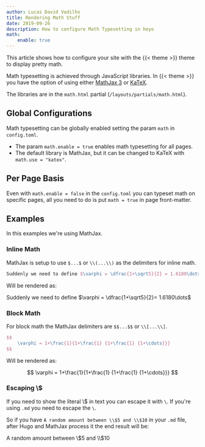 ```yaml
---
author: Lucas David Vadilho
title: Rendering Math Stuff
date: 2019-09-26
description: How to configure Math Typesetting in heyo
math:
    enable: true
---
```


This article shows how to configure your site with the {{< theme >}} theme to display pretty math.
<!--more-->

Math typesetting is achieved through JavaScript libraries. In {{< theme >}} you have the option of using either [MathJax 3](https://www.mathjax.org/) or [KaTeX](https://katex.org/).

The libraries are in the `math.html` partial (`/layouts/partials/math.html`).

## Global Configurations

Math typesetting can be globally enabled setting the param `math` in `config.toml`.

- The param `math.enable = true` enables math typesetting for all pages.
- The default library is MathJax, but it can be changed to KaTeX with `math.use = "katex"`. 

## Per Page Basis

Even with `math.enable = false` in the `config.toml` you can typeset math on specific pages, all you need to do is put `math = true` in page front-matter.

## Examples

In this examples we're using MathJax.

### Inline Math

MathJax is setup to use `$...$` or `\\(...\\)` as the delimiters for inline math.

```latex
Suddenly we need to define $\varphi = \dfrac{1+\sqrt5}{2} = 1.6180\dots$
```

Will be rendered as:

Suddenly we need to define $\varphi = \dfrac{1+\sqrt5}{2}= 1.6180\dots$

### Block Math

For block math the MathJax delimiters are `$$...$$` or `\\[...\\]`.

```latex
$$
    \varphi = 1+\frac{1}{1+\frac{1} {1+\frac{1} {1+\cdots}}}
$$
```

Will be rendered as:

$$
    \varphi = 1+\frac{1}{1+\frac{1} {1+\frac{1} {1+\cdots}}}
$$

### Escaping \\$

If you need to show the literal \\$ in text you can escape it with `\`. If you're using `.md` you need to escape the `\`.

So if you have `A random amount between \\$5 and \\$10` in your `.md` file, after Hugo and MathJax process it the end result will be:

A random amount between \\$5 and \\$10